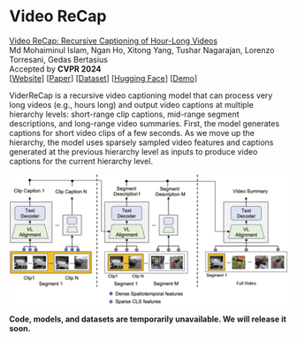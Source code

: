 # Video ReCap

[Video ReCap: Recursive Captioning of Hour-Long Videos](https://arxiv.org/abs/2402.13250)\
Md Mohaiminul Islam, Ngan Ho, Xitong Yang, Tushar Nagarajan, Lorenzo Torresani, Gedas Bertasius\
Accepted by **CVPR 2024**\
[[Website](https://sites.google.com/view/vidrecap)] [[Paper](https://arxiv.org/abs/2402.13250)] [[Dataset](https://github.com/md-mohaiminul/VideoRecap/blob/master/datasets.md)] [[Hugging Face](https://huggingface.co/papers/2402.13250)] [[Demo](demo.ipynb)]

ViderReCap is a recursive video captioning model that can process very long videos (e.g., hours long) and output video captions at multiple hierarchy levels: short-range clip captions, mid-range segment descriptions, and long-range video summaries. First, the model generates captions for short video clips of a few seconds. As we move up the hierarchy, the model uses sparsely sampled video features and captions generated at the previous hierarchy level as inputs to produce video captions for the current hierarchy level.

<img src="assets/framework.png"> 


**Code, models, and datasets are temporarily unavailable. We will release it soon.**


